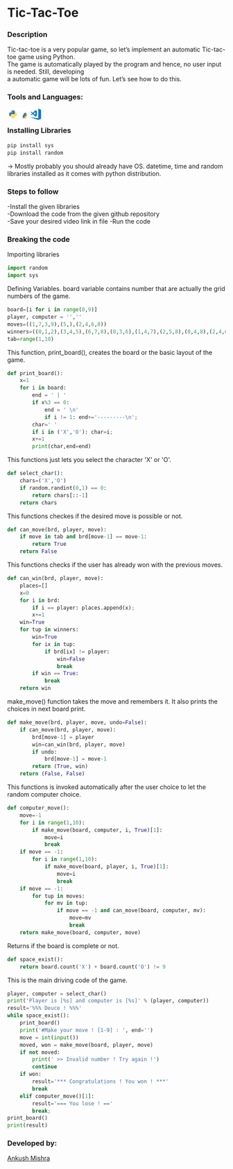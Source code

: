 # Tic-Tac-Toe
### Description
Tic-tac-toe is a very popular game, so let’s implement an automatic Tic-tac-toe game using Python.<br>
The game is automatically played by the program and hence, no user input is needed. Still, developing<br>
a automatic game will be lots of fun. Let’s see how to do this.

### Tools and Languages:
<img align="left" alt="Python" width="26px" src="python.png" />
<img align="left" alt="pip" width="26px" height="34px" src="pip.png" />
<img align="left" alt="VS Code" width="26px" src="vscode.png" />
<br>

### Installing Libraries
```cmd
pip install sys
pip install random
```
-> Mostly probably you should already have OS. datetime, time and random libraries installed as it comes with python distribution.

### Steps to follow
-Install the given libraries<br>
-Download the code from the given github repository<br>
-Save your desired video link in file
-Run the code<br>

### Breaking the code
Importing libraries
```python
import random
import sys
```

Defining Variables. board variable contains number that are actually the grid numbers of the game.<br>
```python
board=[i for i in range(0,9)]
player, computer = '',''
moves=((1,7,3,9),(5,),(2,4,6,8))
winners=((0,1,2),(3,4,5),(6,7,8),(0,3,6),(1,4,7),(2,5,8),(0,4,8),(2,4,6))
tab=range(1,10)
```

This function, print_board(), creates the board or the basic layout of the game.
```python
def print_board():
    x=1
    for i in board:
        end = ' | '
        if x%3 == 0:
            end = ' \n'
            if i != 1: end+='---------\n';
        char=' '
        if i in ('X','O'): char=i;
        x+=1
        print(char,end=end)
```

This functions just lets you select the character 'X' or 'O'.
```python
def select_char():
    chars=('X','O')
    if random.randint(0,1) == 0:
        return chars[::-1]
    return chars
```

This functions checkes if the desired move is possible or not.
```python
def can_move(brd, player, move):
    if move in tab and brd[move-1] == move-1:
        return True
    return False
```

This functions checks if the user has already won with the previous moves.
```python
def can_win(brd, player, move):
    places=[]
    x=0
    for i in brd:
        if i == player: places.append(x);
        x+=1
    win=True
    for tup in winners:
        win=True
        for ix in tup:
            if brd[ix] != player:
                win=False
                break
        if win == True:
            break
    return win
```

make_move() function takes the move and remembers it. It also prints the choices in next board print.
```python
def make_move(brd, player, move, undo=False):
    if can_move(brd, player, move):
        brd[move-1] = player
        win=can_win(brd, player, move)
        if undo:
            brd[move-1] = move-1
        return (True, win)
    return (False, False)
```

This functions is invoked automatically after the user choice to let the random computer choice.
```python
def computer_move():
    move=-1
    for i in range(1,10):
        if make_move(board, computer, i, True)[1]:
            move=i
            break
    if move == -1:
        for i in range(1,10):
            if make_move(board, player, i, True)[1]:
                move=i
                break
    if move == -1:
        for tup in moves:
            for mv in tup:
                if move == -1 and can_move(board, computer, mv):
                    move=mv
                    break
    return make_move(board, computer, move)
```

Returns if the board is complete or not.
```python
def space_exist():
    return board.count('X') + board.count('O') != 9
```

This is the main driving code of the game.
```python
player, computer = select_char()
print('Player is [%s] and computer is [%s]' % (player, computer))
result='%%% Deuce ! %%%'
while space_exist():
    print_board()
    print('#Make your move ! [1-9] : ', end='')
    move = int(input())
    moved, won = make_move(board, player, move)
    if not moved:
        print(' >> Invalid number ! Try again !')
        continue
    if won:
        result='*** Congratulations ! You won ! ***'
        break
    elif computer_move()[1]:
        result='=== You lose ! =='
        break;
print_board()
print(result)
```

### Developed by:
<a href="https://github.com/ankush0939">Ankush Mishra</a>

